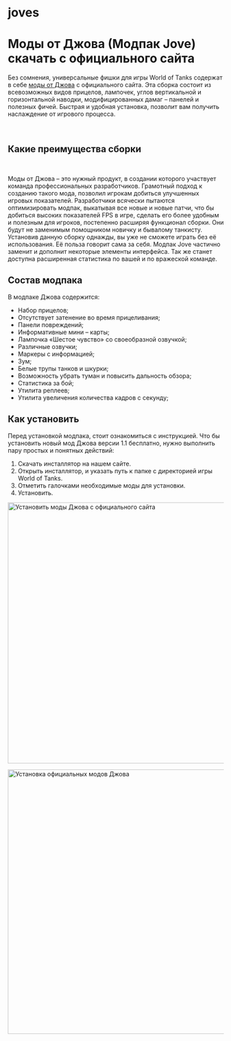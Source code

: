 # joves

<h1>Моды от Джова (Модпак Jove) скачать с официального сайта</h1>

<p>Без сомнения, универсальные фишки для игры World of Tanks содержат в себе&nbsp;<a href="https://gotanki.ru/modyi-ot-jove-world-of-tanks/">моды от Джова</a>&nbsp;с официального сайта. Эта сборка состоит из всевозможных видов прицелов, лампочек, углов вертикальной и горизонтальной наводки, модифицированных дамаг &ndash; панелей и полезных фичей. Быстрая и удобная установка, позволит вам получить наслаждение от игрового процесса.</p>

<nav>&nbsp;</nav>

<h2>Какие преимущества сборки</h2>

<aside>&nbsp;</aside>

<p>Моды от Джова &ndash; это нужный продукт, в создании которого участвует команда профессиональных разработчиков. Грамотный подход к созданию такого мода, позволил игрокам добиться улучшенных игровых показателей. Разработчики всячески пытаются оптимизировать модпак, выкатывая все новые и новые патчи, что бы добиться высоких показателей FPS в игре, сделать его более удобным и полезным для игроков, постепенно расширяя функционал сборки. Они будут не заменимым помощником новичку и бывалому танкисту. Установив данную сборку однажды, вы уже не сможете играть без её использования. Её польза говорит сама за себя. Модпак Jove частично заменит и дополнит некоторые элементы интерфейса. Так же станет доступна расширенная статистика по вашей и по вражеской команде.</p>

<h2>Состав модпака</h2>

<p>В модпаке Джова содержится:</p>

<ul>
	<li>Набор прицелов;</li>
	<li>Отсутствует затенение во время прицеливания;</li>
	<li>Панели повреждений;</li>
	<li>Информативные мини &ndash; карты;</li>
	<li>Лампочка &laquo;Шестое чувство&raquo; со своеобразной озвучкой;</li>
	<li>Различные озвучки;</li>
	<li>Маркеры с информацией;</li>
	<li>Зум;</li>
	<li>Белые трупы танков и шкурки;</li>
	<li>Возможность убрать туман и повысить дальность обзора;</li>
	<li>Статистика за бой;</li>
	<li>Утилита реплеев;</li>
	<li>Утилита увеличения количества кадров с секунду;</li>
</ul>

<h2>Как установить</h2>

<p>Перед установкой модпака, стоит ознакомиться с инструкцией. Что бы установить новый мод Джова версии 1.1 бесплатно, нужно выполнить пару простых и понятных действий:</p>

<ol>
	<li>Скачать инсталлятор на нашем сайте.</li>
	<li>Открыть инсталлятор, и указать путь к папке с директорией игры World of Tanks.</li>
	<li>Отметить галочками необходимые моды для установки.</li>
	<li>Установить.</li>
</ol>

<p><img alt="Установить моды Джова с официального сайта" data-popup="true" decoding="async" height="609" itemprop="contentUrl url" loading="lazy" sizes="(max-width: 680px) 100vw, 680px" src="https://gotanki.ru/wp-content/uploads/2018/09/ustanovit-mody-dzhova-s-oficialnogo-sajta-e1542832928115.jpg" srcset="https://gotanki.ru/wp-content/uploads/2018/09/ustanovit-mody-dzhova-s-oficialnogo-sajta-e1542832928115.jpg 680w, https://gotanki.ru/wp-content/uploads/2018/09/ustanovit-mody-dzhova-s-oficialnogo-sajta-e1542832928115-300x269.jpg 300w, https://gotanki.ru/wp-content/uploads/2018/09/ustanovit-mody-dzhova-s-oficialnogo-sajta-e1542832928115-167x150.jpg 167w" width="680" /></p>

<p><img alt="Установка официальных модов Джова" data-popup="true" decoding="async" height="617" itemprop="contentUrl url" loading="lazy" sizes="(max-width: 680px) 100vw, 680px" src="https://gotanki.ru/wp-content/uploads/2018/09/ustanovka-oficialnyh-modov-dzhova-e1542832959293.jpg" srcset="https://gotanki.ru/wp-content/uploads/2018/09/ustanovka-oficialnyh-modov-dzhova-e1542832959293.jpg 680w, https://gotanki.ru/wp-content/uploads/2018/09/ustanovka-oficialnyh-modov-dzhova-e1542832959293-300x272.jpg 300w, https://gotanki.ru/wp-content/uploads/2018/09/ustanovka-oficialnyh-modov-dzhova-e1542832959293-165x150.jpg 165w" width="680" /></p>
